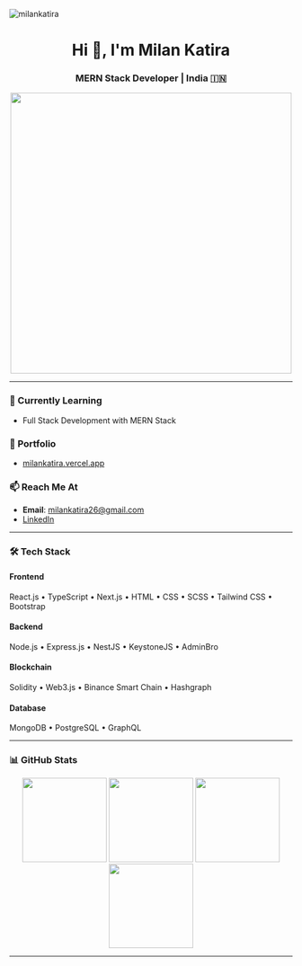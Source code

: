 <p align="left">
  <img src="https://komarev.com/ghpvc/?username=milankatira&label=Profile%20views&color=EE4B2B&style=flat" alt="milankatira" />
</p>

<h1 align="center">Hi 👋, I'm Milan Katira</h1>
<h3 align="center">MERN Stack Developer | India 🇮🇳</h3>

<p align="center">
  <img src="https://media.giphy.com/media/dWesBcTLavkZuG35MI/giphy.gif" width="500"/>
</p>

---

### 🌱 Currently Learning
- Full Stack Development with MERN Stack

### 💼 Portfolio
- [milankatira.vercel.app](https://milankatira.vercel.app/)

### 📫 Reach Me At
- **Email**: milankatira26@gmail.com  
- [LinkedIn](https://www.linkedin.com/in/milan-katira)

---

### 🛠️ Tech Stack

#### Frontend  
React.js • TypeScript • Next.js • HTML • CSS • SCSS • Tailwind CSS • Bootstrap

#### Backend  
Node.js • Express.js • NestJS • KeystoneJS • AdminBro

#### Blockchain  
Solidity • Web3.js • Binance Smart Chain • Hashgraph

#### Database  
MongoDB • PostgreSQL • GraphQL

---

### 📊 GitHub Stats

<p align="center">
  <img src="http://github-profile-summary-cards.vercel.app/api/cards/stats?username=milankatira&theme=2077" height="150" />
  <img src="http://github-profile-summary-cards.vercel.app/api/cards/most-commit-language?username=milankatira&theme=2077" height="150" />
  <img src="http://github-profile-summary-cards.vercel.app/api/cards/repos-per-language?username=milankatira&theme=2077" height="150" />
  <img src="http://github-profile-summary-cards.vercel.app/api/cards/productive-time?username=milankatira&theme=2077" height="150" />
</p>

---




